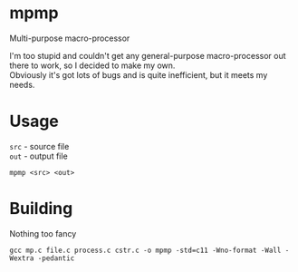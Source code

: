 # mpmp
Multi-purpose macro-processor

I'm too stupid and couldn't get any general-purpose macro-processor out there to work, so I decided to make my own.  
Obviously it's got lots of bugs and is quite inefficient, but it meets my needs.

# Usage
`src` - source file  
`out` - output file
```
mpmp <src> <out>
```

# Building
Nothing too fancy
```
gcc mp.c file.c process.c cstr.c -o mpmp -std=c11 -Wno-format -Wall -Wextra -pedantic
```
